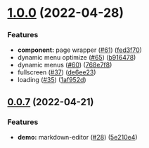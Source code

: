 # [1.0.0](https://github.com/developer-plus/vue-hbs-admin/compare/v0.0.7...v1.0.0) (2022-04-28)


### Features

* **component:** page wrapper ([#61](https://github.com/developer-plus/vue-hbs-admin/issues/61)) ([fed3f70](https://github.com/developer-plus/vue-hbs-admin/commit/fed3f70eed106a26f694904a06d5183149bfc348))
* dynamic menu optimize ([#65](https://github.com/developer-plus/vue-hbs-admin/issues/65)) ([b916478](https://github.com/developer-plus/vue-hbs-admin/commit/b9164780d640abe521bf2088b0a60297549edc58))
* dynamic menus ([#60](https://github.com/developer-plus/vue-hbs-admin/issues/60)) ([768e7f8](https://github.com/developer-plus/vue-hbs-admin/commit/768e7f8b36e3c4a1d77042fb5bff8c50b3c702af))
* fullscreen ([#37](https://github.com/developer-plus/vue-hbs-admin/issues/37)) ([de6ee23](https://github.com/developer-plus/vue-hbs-admin/commit/de6ee23fa9dbf159b4ed83f36e9c9f84bcec8b14))
* loading ([#35](https://github.com/developer-plus/vue-hbs-admin/issues/35)) ([1af952d](https://github.com/developer-plus/vue-hbs-admin/commit/1af952d0b0ce9865eef08230f301940284702128))



## [0.0.7](https://github.com/Hongbusi/vue-hbs-admin/compare/v0.0.6...v0.0.7) (2022-04-21)


### Features

* **demo:** markdown-editor ([#28](https://github.com/Hongbusi/vue-hbs-admin/issues/28)) ([5e210e4](https://github.com/Hongbusi/vue-hbs-admin/commit/5e210e45625e55562899e142e3cfd962720a8d77))



